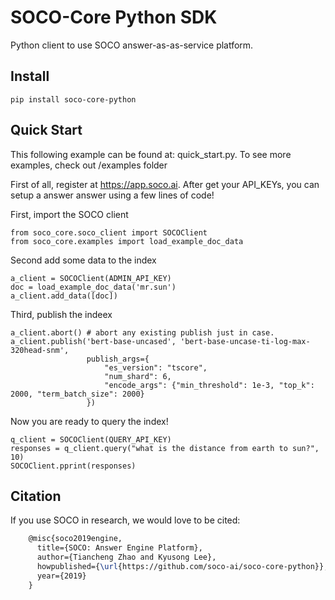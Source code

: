# SOCO-Core Python SDK
Python client to use SOCO answer-as-as-service platform.

## Install 
    pip install soco-core-python
    
## Quick Start

This following example can be found at: quick_start.py. To see more examples, check out /examples folder

First of all, register at https://app.soco.ai. After get your API_KEYs, you can setup a answer answer 
using a few lines of code!

First, import the SOCO client
    
    from soco_core.soco_client import SOCOClient
    from soco_core.examples import load_example_doc_data

Second add some data to the index

    a_client = SOCOClient(ADMIN_API_KEY)
    doc = load_example_doc_data('mr.sun')
    a_client.add_data([doc])

Third, publish the indeex

    a_client.abort() # abort any existing publish just in case.
    a_client.publish('bert-base-uncased', 'bert-base-uncase-ti-log-max-320head-snm',
                     publish_args={
                         "es_version": "tscore",
                         "num_shard": 6,
                         "encode_args": {"min_threshold": 1e-3, "top_k": 2000, "term_batch_size": 2000}
                     })

Now you are ready to query the index!

    q_client = SOCOClient(QUERY_API_KEY)
    responses = q_client.query("what is the distance from earth to sun?", 10)
    SOCOClient.pprint(responses)
    
    
## Citation
If you use SOCO in research, we would love to be cited:

```latex
    @misc{soco2019engine,
      title={SOCO: Answer Engine Platform},
      author={Tiancheng Zhao and Kyusong Lee},
      howpublished={\url{https://github.com/soco-ai/soco-core-python}},
      year={2019}
    }
```
